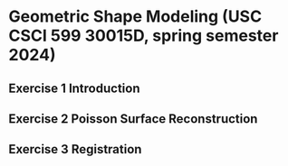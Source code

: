 # Geometric Shape Modeling (USC CSCI 599 30015D, spring semester 2024)

## Exercise 1 Introduction

## Exercise 2 Poisson Surface Reconstruction

## Exercise 3 Registration
